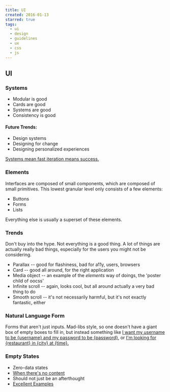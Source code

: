 ```yaml
---
title: UI
created: 2016-01-13
starred: true
tags:
  - ui
  - design
  - guidelines
  - ux
  - css
  - js
---
```


## UI

### Systems

* Modular is good
* Cards are good
* Systems are good
* Consistency is good

#### Future Trends:

* Design systems
* Designing for change
* Designing personalized experiences

[Systems mean fast iteration means success.](http://blog.intercom.io/design-futures-1-creating-systems-not-products/)

### Elements

Interfaces are composed of small components, which are composed of small primitives.
This lowest granular level only consists of a few elements:

* Buttons
* Forms
* Lists

Everything else is usually a superset of these elements.

### Trends

Don't buy into the hype. Not everything is a good thing. A lot of things are
actually  really bad things, especially for the users you might not be
considering.

* Parallax -- good for flashiness, bad for a11y, users, browsers
* Card -- good all around, for the right application
* Media object -- an example of the _elements_ way of doings, the 'poster child of oocss'
* Infinite scroll -- again, looks cool, but all around actually a very bad thing to do
* Smooth scroll -- it's not necessarily harmful, but it's not exactly fantastic, either

### Natural Language Form

Forms that aren't just inputs. Mad-libs style, so one doesn't have a giant box of empty
boxes to fill in, but instead something like
[I want my username to be {username} and my password to be {password}](http://www.lukew.com/ff/entry.asp?1007), or
[I'm looking for {restaurant} in {city} at {time}.](http://www.jroehm.com/2014/01/ui-pattern-natural-language-form/)

### Empty States

* Zero-data states
* [When there's no content](https://www.google.com/design/spec/patterns/empty-states.html)
* Should not just be an afterthought
* [Excellent Examples](http://emptystat.es)
